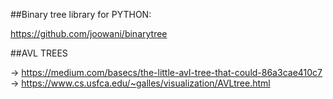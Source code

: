 ##Binary tree library for PYTHON: 

https://github.com/joowani/binarytree

##AVL TREES

  -> https://medium.com/basecs/the-little-avl-tree-that-could-86a3cae410c7
  -> https://www.cs.usfca.edu/~galles/visualization/AVLtree.html

